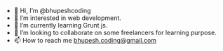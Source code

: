 - 👋 Hi, I’m @bhupeshcoding
- 👀 I’m interested in web development.
- 🌱 I’m currently learning Grunt js.
- 💞️ I’m looking to collaborate on some freelancers for learning purpose.
- 📫 How to reach me bhupesh.coding@gmail.com


<!---
bhupeshcoding/bhupeshcoding is a ✨ special ✨ repository because its `README.md` (this file) appears on your GitHub profile.
You can click the Preview link to take a look at your changes.
--->
